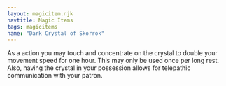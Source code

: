 ```yaml
---
layout: magicitem.njk
navtitle: Magic Items
tags: magicitems
name: "Dark Crystal of Skorrok"
---
```

As a action you may touch and concentrate on the crystal to double your movement speed for one hour. This may only be used once per long rest. Also, having the crystal in your possession allows for telepathic communication with your patron.